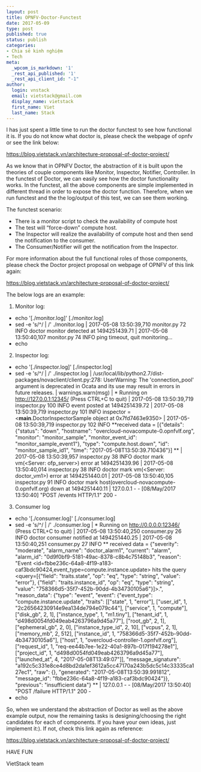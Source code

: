```yaml
---
layout: post
title: OPNFV-Doctor-Functest
date: 2017-05-09
type: post
published: true
status: publish
categories:
- Chia sẻ kinh nghiệm
- Tech
meta:
  _wpcom_is_markdown: '1'
  _rest_api_published: '1'
  _rest_api_client_id: "-1"
author:
  login: vnstack
  email: vietstack@gmail.com
  display_name: vietstack
  first_name: Viet
  last_name: Stack
---
```



I has just spent a little time to run the doctor functest to see how functional it is. If you do not know what doctor is, please check the webpage of opnfv or see the link below:

https://blog.vietstack.vn/architecture-proposal-of-doctor-project/

As we know that in OPNFV Doctor, the abstraction of it is built upon the theories of couple components like Monitor, Inspector, Notifier, Controller. In the functest of Doctor, we can easily see how the doctor functionality works. In the functest, all the above components are simple implemented in different thread in order to expose the doctor function. Therefore, when we run functest and the the log/output of this test, we can see them working. 

The functest scenario:

- There is a monitor script to check the availability of compute host
- The test will “force-down” compute host.
- The Inspector will realize the availability of compute host and then send the notification to the consumer.
- The Consumer/Notifier will get the notification from the Inspector.

For more information about the full functional roles of those components, please check the Doctor project proposal on webpage of OPNFV of this link again:

https://blog.vietstack.vn/architecture-proposal-of-doctor-project/


The below logs are an example:


1. Monitor log:

+ echo '[./monitor.log]'
[./monitor.log]
+ sed -e 's/^/ | /' ./monitor.log
 | 2017-05-08 13:50:39,710 monitor.py 72 INFO   doctor monitor detected at 1494251439.71
 | 2017-05-08 13:50:40,107 monitor.py 74 INFO   ping timeout, quit monitoring...
+ echo

2. Inspector log:

+ echo '[./inspector.log]'
[./inspector.log]
+ sed -e 's/^/ | /' ./inspector.log
 | /usr/local/lib/python2.7/dist-packages/novaclient/client.py:278: UserWarning: The 'connection_pool' argument is deprecated in Ocata and its use may result in errors in future releases.
 |   warnings.warn(msg)
 |  * Running on http://127.0.0.1:12345/ (Press CTRL+C to quit)
 | 2017-05-08 13:50:39,719 inspector.py 100 INFO   event posted at 1494251439.72
 | 2017-05-08 13:50:39,719 inspector.py 101 INFO   inspector = <__main__.DoctorInspectorSample object at 0x7fd7463e9350>
 | 2017-05-08 13:50:39,719 inspector.py 102 INFO   **received data = [{"details": {"status": "down", "hostname": "overcloud-novacompute-0.opnfvlf.org", "monitor": "monitor_sample", "monitor_event_id": "monitor_sample_event1"}, "type": "compute.host.down", "id": "monitor_sample_id1", "time": "2017-05-08T13:50:39.710436"}] **
 | 2017-05-08 13:50:39,957 inspector.py 38 INFO   doctor mark vm(<Server: ofp_server>) error at 1494251439.96
 | 2017-05-08 13:50:40,014 inspector.py 38 INFO   doctor mark vm(<Server: doctor_vm1>) error at 1494251440.01
 | 2017-05-08 13:50:40,105 inspector.py 91 INFO   doctor mark host(overcloud-novacompute-0.opnfvlf.org) down at 1494251440.11
 | 127.0.0.1 - - [08/May/2017 13:50:40] "POST /events HTTP/1.1" 200 -


3. Consumer log

+ echo '[./consumer.log]'
[./consumer.log]
+ sed -e 's/^/ | /' ./consumer.log
 |  * Running on http://0.0.0.0:12346/ (Press CTRL+C to quit)
 | 2017-05-08 13:50:40,250 consumer.py 26 INFO   doctor consumer notified at 1494251440.25
 | 2017-05-08 13:50:40,251 consumer.py 27 INFO   ** received data = {"severity": "moderate", "alarm_name": "doctor_alarm1", "current": "alarm", "alarm_id": "0d9f0bf9-5181-49ac-8378-c8b4c75148b3", "reason": "Event <id=fbbe236c-64a8-4f19-a183-caf3bdc90424,event_type=compute.instance.update> hits the query <query=[{\"field\": \"traits.state\", \"op\": \"eq\", \"type\": \"string\", \"value\": \"error\"}, {\"field\": \"traits.instance_id\", \"op\": \"eq\", \"type\": \"string\", \"value\": \"758366d5-35f7-452b-90dd-4b34730105a6\"}]>.", "reason_data": {"type": "event", "event": {"event_type": "compute.instance.update", "traits": [["state", 1, "error"], ["user_id", 1, "2c26564230914e9ea134de794e079c44"], ["service", 1, "compute"], ["disk_gb", 2, 1], ["instance_type", 1, "m1.tiny"], ["tenant_id", 1, "d498d0054fd049eab4263796a9d45a77"], ["root_gb", 2, 1], ["ephemeral_gb", 2, 0], ["instance_type_id", 2, 10], ["vcpus", 2, 1], ["memory_mb", 2, 512], ["instance_id", 1, "758366d5-35f7-452b-90dd-4b34730105a6"], ["host", 1, "overcloud-controller-1.opnfvlf.org"], ["request_id", 1, "req-ee44b7ee-1e22-40a1-897b-017f194278e1"], ["project_id", 1, "d498d0054fd049eab4263796a9d45a77"], ["launched_at", 4, "2017-05-08T13:49:07"]], "message_signature": "a192c5c331e8ce4d8bd2da1ef3612a5cc47170a243b5dc5c14c33335ca127ec1", "raw": {}, "generated": "2017-05-08T13:50:39.991812", "message_id": "fbbe236c-64a8-4f19-a183-caf3bdc90424"}}, "previous": "insufficient data"} **
 | 127.0.0.1 - - [08/May/2017 13:50:40] "POST /failure HTTP/1.1" 200 -
+ echo


So, when we understand the abstraction of Doctor as well as the above example output, now the remaining tasks is designing/choosing the right candidates for each of components. If you have your own ideas, just implement it:). If not, check this link again as reference:

https://blog.vietstack.vn/architecture-proposal-of-doctor-project/



HAVE FUN

VietStack team
